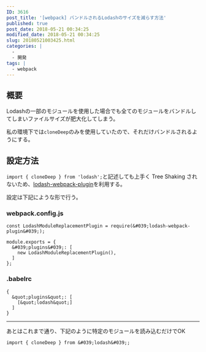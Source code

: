```yaml
---
ID: 3616
post_title: '[webpack] バンドルされるLodashのサイズを減らす方法'
published: true
post_date: 2018-05-21 00:34:25
modified_date: 2018-05-21 00:34:25
slug: 20180521003425.html
categories: |
  -
  - 開発
tags: |
  - webpack
---
```

## 概要

Lodashの一部のモジュールを使用した場合でも全てのモジュールをバンドルしてしまいファイルサイズが肥大化してしまう。

私の環境下では`cloneDeep`のみを使用していたので、それだけバンドルされるようにする。

## 設定方法

`import { cloneDeep } from 'lodash';`と記述しても上手く Tree Shaking されないため、[lodash-webpack-plugin](https://github.com/lodash/lodash-webpack-plugin)を利用する。

設定は下記にような形で行う。

### webpack.config.js
```language-js
const LodashModuleReplacementPlugin = require(&#039;lodash-webpack-plugin&#039;);

module.exports = {
  &#039;plugins&#039;: [
    new LodashModuleReplacementPlugin(),
  ]
};
```

### .babelrc
```language-json
{
  &quot;plugins&quot;: [
    [&quot;lodash&quot;]
  ]
}
```

---

あとはこれまで通り、下記のように特定のモジュールを読み込むだけでOK

```language-js
import { cloneDeep } from &#039;lodash&#039;;
```